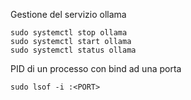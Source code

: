 Gestione del servizio ollama

    sudo systemctl stop ollama
    sudo systemctl start ollama
    sudo systemctl status ollama


PID di un processo con bind ad una porta

    sudo lsof -i :<PORT>